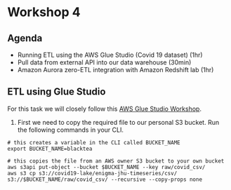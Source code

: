 # Workshop 4

## Agenda

- Running ETL using the AWS Glue Studio (Covid 19 dataset) (1hr)
- Pull data from external API into our data warehouse (30min)
- Amazon Aurora zero-ETL integration with Amazon Redshift lab (1hr)



## ETL using Glue Studio

For this task we will closely follow this [AWS Glue Studio Workshop](https://catalog.us-east-1.prod.workshops.aws/workshops/71b5bdcf-7eb1-4549-b851-66adc860cd04/en-US/0-introduction).


1) First we need to copy the required file to our personal S3 bucket. Run the following commands in your CLI. 

```
# this creates a variable in the CLI called BUCKET_NAME
export BUCKET_NAME=blacktea

# this copies the file from an AWS owner S3 bucket to your own bucket
aws s3api put-object --bucket $BUCKET_NAME --key raw/covid_csv/
aws s3 cp s3://covid19-lake/enigma-jhu-timeseries/csv/ s3://$BUCKET_NAME/raw/covid_csv/ --recursive --copy-props none
```


